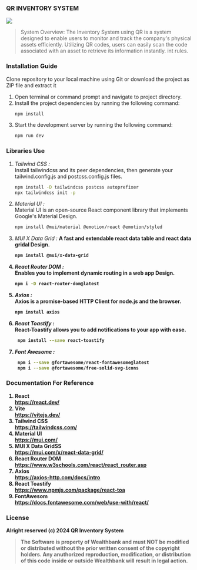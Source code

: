  ### QR INVENTORY SYSTEM

<div>

 <img src="https://github.com/WDB-DevOPs/QR-INVENTORY-SYSTEM/blob/master/src/assets/qr-inventory.png">
<div>
 

>System Overview: The Inventory System using QR is a system designed to enable users to monitor and track the company's physical assets efficiently. Utilizing QR codes, users can easily scan the code associated with an asset to retrieve its information instantly. int rules.

### Installation Guide

Clone repository to your local machine using Git or download the project as ZIP file and extract it
1. Open terminal or command prompt and navigate to project directory.
2. Install the project dependencies by running the following command:
    ```sh
    npm install
    ``` 
3. Start the development server by running the following command:
    ```sh 
    npm run dev
    ```

### Libraries Use 
1. <i>Tailwind CSS :</i> <br> Install tailwindcss and its peer dependencies, then generate your tailwind.config.js and postcss.config.js files.
   ```sh 
   npm install -D tailwindcss postcss autoprefixer
   npx tailwindcss init -p
    ```
2. <i>Material UI :</i> <br> Material UI is an open-source React component library that implements Google's Material Design.
   ```sh 
   npm install @mui/material @emotion/react @emotion/styled
   ```
3. <i>MUI X Data Grid :</i> <b> A fast and extendable react data table and react data gridal Design.
   ```sh 
   npm install @mui/x-data-grid
   ```
4. <i>React Router DOM :</i> <br> Enables you to implement dynamic routing in a web app Design.
   ```sh 
   npm i -D react-router-dom@latest
   ```
5. <i>Axios :</i> <br> Axios is a promise-based HTTP Client for node.js and the browser. 
   ```sh 
   npm install axios
   ```
6. <i>React Toastify :</i> <br> React-Toastify allows you to add notifications to your app with ease. 
   ```sh 
    npm install --save react-toastify
   ```
7. <i>Font Awesome :</i> <br> 
   ```sh 
    npm i --save @fortawesome/react-fontawesome@latest
    npm i --save @fortawesome/free-solid-svg-icons
   ```
### Documentation For Reference

1. <b>React</b> <br> https://react.dev/
2. <b>Vite</b> <br> https://vitejs.dev/
3. <b>Tailwind CSS</b> <br> https://tailwindcss.com/
4. <b>Material UI </b> <br> https://mui.com/
5. <b>MUI X Data GridSS</b> <br> https://mui.com/x/react-data-grid/
5. <b>React Router DOM</b> <br> https://www.w3schools.com/react/react_router.asp
6. <b>Axios</b> <br> https://axios-http.com/docs/intro
7. <b>React Toastify</b> <br> https://www.npmjs.com/package/react-toa
8. <b>FontAwesom</b> <br> https://docs.fontawesome.com/web/use-with/react/

### License
Alright reserved (c) 2024 QR Inventory System

>The Software is property of Wealthbank and must NOT be modified or distributed 
without the prior written consent of the copyright holders. Any anuthorized reproduction, modification,
or distribution of this code inside or outside Wealthbank will result in legal action.





